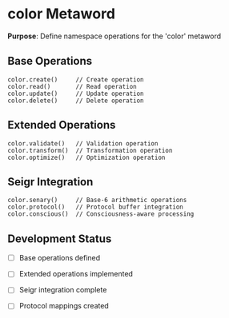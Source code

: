 # color Metaword

**Purpose**: Define namespace operations for the 'color' metaword

## Base Operations

```hyphos
color.create()     // Create operation
color.read()       // Read operation  
color.update()     // Update operation
color.delete()     // Delete operation
```

## Extended Operations

```hyphos
color.validate()   // Validation operation
color.transform()  // Transformation operation
color.optimize()   // Optimization operation
```

## Seigr Integration

```hyphos
color.senary()     // Base-6 arithmetic operations
color.protocol()   // Protocol buffer integration
color.conscious()  // Consciousness-aware processing
```

## Development Status

- [ ] Base operations defined
- [ ] Extended operations implemented  
- [ ] Seigr integration complete
- [ ] Protocol mappings created

